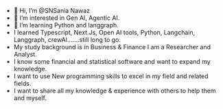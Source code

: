 - 👋 Hi, I’m @SNSania Nawaz
- 👀 I’m interested in Gen AI, Agentic AI.
- 🌱 I’m learning Python and langgraph.
- I learned Typescript, Next.Js, Open AI tools, Python, Langchain, Langgraph, crewAI.......still long to go. 
- My study background is in Business & Finance I am a Researcher and Analyst.
- I know some financial and statistical software and want to expand my knowledge.
- I want to use New programming skills to excel in my field and related fields.
- I want to share all my knowledge & experience with others to help them and myself.
  

<!---
SNSania/SNSania is a ✨ special ✨ repository because its `README.md` (this file) appears on your GitHub profile.
You can click the Preview link to take a look at your changes.
--->
